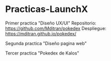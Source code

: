 # Practicas-LaunchX

Primer practica "Diseño UX/UI"
Repositorio: https://github.com/Mditran/pokedex
Despliegue: https://mditran.github.io/pokedex/

Segunda practica "Diseño pagina web"

Tercer practica "Pokedex de Kalos"
